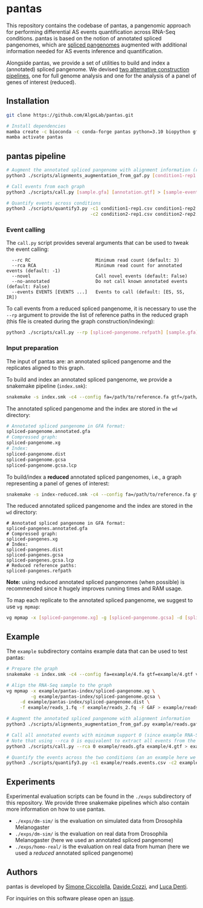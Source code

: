 # pantas

This repository contains the codebase of pantas, a pangenomic approach for performing differential AS events quantification across RNA-Seq conditions. pantas is based on the notion of annotated spliced pangenomes, which are [spliced pangenomes](https://doi.org/10.1038/s41592-022-01731-9) augmented with additional information needed for AS events inference and quantification.

Alongside pantas, we provide a set of utilities to build and index a (annotated) spliced pangenome. We devised [two alternative construction pipelines](https://github.com/AlgoLab/pantas/tree/main#input-preparation), one for full genome analysis and one for the analysis of a panel of genes of interest (reduced).


## Installation
``` sh
git clone https://github.com/AlgoLab/pantas.git

# Install dependencies
mamba create -c bioconda -c conda-forge pantas python=3.10 biopython gffutils intervaltree bcftools samtools gffread vg=1.50.1 snakemake-minimal
mamba activate pantas
```

## pantas pipeline
``` sh
# Augment the annotated spliced pangenome with alignment information (run this for each replicate)
python3 ./scripts/alignments_augmentation_from_gaf.py [condition1-rep1.gaf] [spliced-pangenome.annotated.gfa] > [condition1-rep1.gfa]

# Call events from each graph
python3 ./scripts/call.py [sample.gfa] [annotation.gtf] > [sample-events.csv]

# Quantify events across conditions
python3 ./scripts/quantify3.py -c1 condition1-rep1.csv condition1-rep2.csv condition1-rep3.csv \
                               -c2 condition2-rep1.csv condition2-rep2.csv condition2-rep3.csv > [quantification.csv]
```

### Event calling
The `call.py` script provides several arguments that can be used to tweak the event calling:
```
  --rc RC                        Minimum read count (default: 3)
  --rca RCA                      Minimum read count for annotated events (default: -1)
  --novel                        Call novel events (default: False)
  --no-annotated                 Do not call known annotated events (default: False)
  --events EVENTS [EVENTS ...]   Events to call (default: [ES, SS, IR])
```

To call events from a reduced spliced pangenome, it is necessary to use the `--rp` argument to provide the list of reference paths in the reduced graph (this file is created during the graph construction/indexing):
``` sh
python3 ./scripts/call.py --rp [spliced-pangenome.refpath] [sample.gfa] [annotation.gtf] > [sample-events.csv]
```

### Input preparation
The input of pantas are: an annotated spliced pangenome and the replicates aligned to this graph.

To build and index an annotated spliced pangenome, we provide a snakemake pipeline (`index.smk`): 
``` sh
snakemake -s index.smk -c4 --config fa=/path/to/reference.fa gtf=/path/to/annotation.gtf vcf=/path/to/variants.vcf.gz wd=/path/to/out/dir
```
The annotated spliced pangenome and the index are stored in the `wd` directory:
``` sh
# Annotated spliced pangenome in GFA format:
spliced-pangenome.annotated.gfa
# Compressed graph:
spliced-pangenome.xg
# Index:
spliced-pangenome.dist         
spliced-pangenome.gcsa
spliced-pangenome.gcsa.lcp
```

To build/index a **reduced** annotated spliced pangenomes, i.e., a graph representing a panel of genes of interest:
``` sh
snakemake -s index-reduced.smk -c4 --config fa=/path/to/reference.fa gtf=/path/to/panel.gtf vcf=/path/to/variants.vcf.gz wd=/path/to/out/dir
```
The reduced annotated spliced pangenome and the index are stored in the `wd` directory:
```
# Annotated spliced pangenome in GFA format:
spliced-pangenes.annotated.gfa
# Compressed graph:
spliced-pangenes.xg
# Index:
spliced-pangenes.dist         
spliced-pangenes.gcsa
spliced-pangenes.gcsa.lcp
# Reduced reference paths:
spliced-pangenes.refpath
```

**Note:** using reduced annotated spliced pangenomes (when possible) is recommended since it hugely improves running times and RAM usage.

To map each replicate to the annotated spliced pangenome, we suggest to use `vg mpmap`:
``` sh
vg mpmap -x [spliced-pangenome.xg] -g [spliced-pangenome.gcsa] -d [spliced-pangenome.dist] -f [sample_1.fq] -f [sample_2.fq] -F GAF > [sample.gaf]
```

## Example
The `example` subdirectory contains example data that can be used to test pantas:
``` sh
# Prepare the graph
snakemake -s index.smk -c4 --config fa=example/4.fa gtf=example/4.gtf vcf=example/4.vcf.gz wd=example/pantas-index

# Align the RNA-Seq sample to the graph
vg mpmap -x example/pantas-index/spliced-pangenome.xg \
         -g example/pantas-index/spliced-pangenome.gcsa \
	 -d example/pantas-index/spliced-pangenome.dist \
	 -f example/reads_1.fq -f example/reads_2.fq -F GAF > example/reads.gaf

# Augment the annotated spliced pangenome with alignment information
python3 ./scripts/alignments_augmentation_from_gaf.py example/reads.gaf example/pantas-index/spliced-pangenome.annotated.gfa > example/reads.gfa

# Call all annotated events with minimum support 0 (since example RNA-Seq sample is very small)
# Note that using --rca 0 is equivalent to extract all events from the graph
python3 ./scripts/call.py --rca 0 example/reads.gfa example/4.gtf > example/reads.events.csv

# Quantify the events across the two conditions (an an example here we are using the same file twice)
python3 ./scripts/quantify3.py -c1 example/reads.events.csv -c2 example/reads.events.csv > example/quant.csv
```

## Experiments
Experimental evaluation scripts can be found in the `./exps` subdirectory of this repository. We provide three snakemake pipelines which also contain more information on how to use pantas.
* `./exps/dm-sim/` is the evaluation on simulated data from Drosophila Melanogaster
* `./exps/dm-sim/` is the evaluation on real data from Drosophila Melanogaster (here we used an annotated spliced pangenome)
* `./exps/homo-real/` is the evaluation on real data from human (here we used a *reduced* annotated spliced pangenome)


## Authors
pantas is developed by [Simone Ciccolella](https://github.com/sciccolella), [Davide Cozzi](https://github.com/dlcgold), and [Luca Denti](https://github.com/ldenti).

For inquiries on this software please open an [issue](https://github.com/algolab/pantas/issues).
